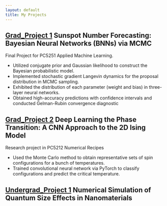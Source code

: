 ```yaml
---
layout: default
title: My Projects
---
```


## [Grad_Project 1](https://ningsy1024.github.io/NINGSY-pages/Projects/Bayesian%20Neural%20Networks%20via%20Langevin%20MCMC.html) Sunspot Number Forecasting: Bayesian Neural Networks (BNNs) via MCMC

Final Project for PC5251 Applied Machine Learning.

-	Utilized conjugate prior and Gaussian likelihood to construct the Bayesian probabilistic model.
-	Implemented stochastic gradient Langevin dynamics for the proposal distribution in MCMC sampling.
-	Exhibited the distribution of each parameter (weight and bias) in three-layer neural networks.
-	Obtained high-accuracy predictions with confidence intervals and conducted Gelman-Rubin convergence diagnostic


## [Grad_Project 2](https://ningsy1024.github.io/NINGSY-pages/Projects/Deep%20Learning%20the%20Phase%20Transition.html) Deep Learning the Phase Transition: A CNN Approach to the 2D Ising Model
 
Research project in PC5212 Numerical Recipes

-	Used the Monte Carlo method to obtain representative sets of spin configurations for a bunch of temperatures.
-	Trained convolutional neural network via PyTorch to classify configurations and predict the critical temperature.

## [Undergrad_Project 1](https://ningsy1024.github.io/NINGSY-pages/Projects/numerical-simulation-of-quantum-size-effects-html.html) Numerical Simulation of Quantum Size Effects in Nanomaterials



